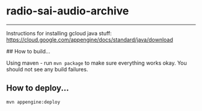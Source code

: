 # radio-sai-audio-archive
---

Instructions for installing gcloud java stuff:
https://cloud.google.com/appengine/docs/standard/java/download

## How to build...

Using maven - run `mvn package` to make sure everything works okay. You should not see any build failures.

## How to deploy...

```bash
mvn appengine:deploy
```
